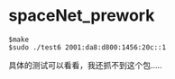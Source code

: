 # spaceNet_prework
```
$make  
$sudo ./test6 2001:da8:d800:1456:20c::1
```
具体的测试可以看看，我还抓不到这个包.....  

